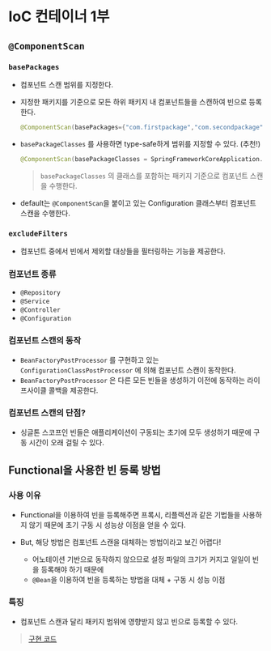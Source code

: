 # IoC 컨테이너 1부

## `@ComponentScan`

### `basePackages`

- 컴포넌트 스캔 범위를 지정한다.

- 지정한 패키지를 기준으로 모든 하위 패키지 내 컴포넌트들을 스캔하여 빈으로 등록한다.

  ```java
  @ComponentScan(basePackages={"com.firstpackage","com.secondpackage"})
  ```

- `basePackageClasses` 를 사용하면 type-safe하게 범위를 지정할 수 있다. (추천!)

  ```java
  @ComponentScan(basePackageClasses = SpringFrameworkCoreApplication.class)
  ```

  > `basePackageClasses` 의 클래스를 포함하는 패키지 기준으로 컴포넌트 스캔을 수행한다.

- default는 `@ComponentScan`을 붙이고 있는 Configuration 클래스부터 컴포넌트 스캔을 수행한다.



### `excludeFilters`

-   컴포넌트 중에서 빈에서 제외할 대상들을 필터링하는 기능을 제공한다.



### 컴포넌트 종류

- `@Repository`
- `@Service`
- `@Controller`
- `@Configuration`



### 컴포넌트 스캔의 동작

- `BeanFactoryPostProcessor` 를 구현하고 있는 `ConfigurationClassPostProcessor` 에 의해 컴포넌트 스캔이 동작한다.
- `BeanFactoryPostProcessor` 은 다른 모든 빈들을 생성하기 이전에 동작하는 라이프사이클 콜백을 제공한다.



### 컴포넌트 스캔의 단점?

- 싱글톤 스코프인 빈들은 애플리케이션이 구동되는 초기에 모두 생성하기 때문에 구동 시간이 오래 걸릴 수 있다.



## Functional을 사용한 빈 등록 방법

### 사용 이유

- Functional을 이용하여 빈을 등록해주면 프록시, 리플렉션과 같은 기법들을 사용하지 않기 때문에 초기 구동 시 성능상 이점을 얻을 수 있다.

- But, 해당 방법은 컴포넌트 스캔을 대체하는 방법이라고 보긴 어렵다!

  - 어노테이션 기반으로 동작하지 않으므로 설정 파일의 크기가 커지고 일일이 빈을 등록해야 하기 때문에
  - `@Bean`을 이용하여 빈을 등록하는 방법을 대체 + 구동 시 성능 이점

  

### 특징

- 컴포넌트 스캔과 달리 패키지 범위에 영향받지 않고 빈으로 등록할 수 있다.



> [구현 코드](https://github.com/beginin15/spring-framework-core/commit/20bf6bee10959745991969eb79d25b190e0eb320)